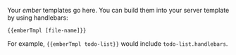 Your *ember* templates go here. You can build them into your server template by using handlebars:

`{{emberTmpl [file-name]}}`

For example, `{{emberTmpl todo-list}}` would include `todo-list.handlebars`.